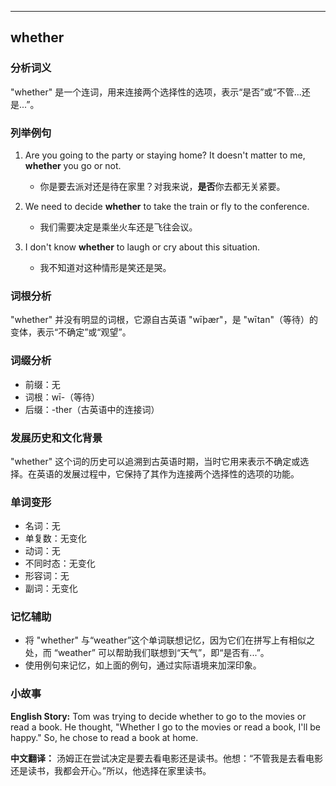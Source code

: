 
---------------
## whether
### 分析词义
"whether" 是一个连词，用来连接两个选择性的选项，表示“是否”或“不管...还是...”。

### 列举例句
1. Are you going to the party or staying home? It doesn't matter to me, **whether** you go or not.
   - 你是要去派对还是待在家里？对我来说，**是否**你去都无关紧要。

2. We need to decide **whether** to take the train or fly to the conference.
   - 我们需要决定是乘坐火车还是飞往会议。

3. I don't know **whether** to laugh or cry about this situation.
   - 我不知道对这种情形是笑还是哭。

### 词根分析
"whether" 并没有明显的词根，它源自古英语 "wīþær"，是 "wītan"（等待）的变体，表示“不确定”或“观望”。

### 词缀分析
- 前缀：无
- 词根：wī-（等待）
- 后缀：-ther（古英语中的连接词）

### 发展历史和文化背景
"whether" 这个词的历史可以追溯到古英语时期，当时它用来表示不确定或选择。在英语的发展过程中，它保持了其作为连接两个选择性的选项的功能。

### 单词变形
- 名词：无
- 单复数：无变化
- 动词：无
- 不同时态：无变化
- 形容词：无
- 副词：无变化

### 记忆辅助
- 将 "whether" 与“weather”这个单词联想记忆，因为它们在拼写上有相似之处，而 “weather” 可以帮助我们联想到“天气”，即“是否有...”。
- 使用例句来记忆，如上面的例句，通过实际语境来加深印象。

### 小故事
**English Story:**
Tom was trying to decide whether to go to the movies or read a book. He thought, "Whether I go to the movies or read a book, I'll be happy." So, he chose to read a book at home.

**中文翻译：**
汤姆正在尝试决定是要去看电影还是读书。他想：“不管我是去看电影还是读书，我都会开心。”所以，他选择在家里读书。

